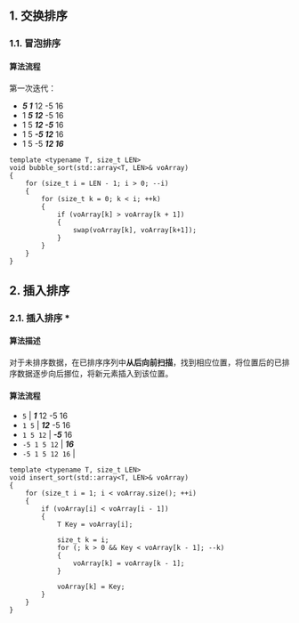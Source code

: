## 1. 交换排序
### 1.1. 冒泡排序
#### 算法流程
第一次迭代：
* ***5 1*** 12 -5 16
* 1 ***5 12*** -5 16
* 1 5 ***12 -5*** 16
* 1 5 ***-5 12*** 16
* 1 5 -5 ***12 16***

```
template <typename T, size_t LEN>
void bubble_sort(std::array<T, LEN>& voArray)
{
	for (size_t i = LEN - 1; i > 0; --i)
	{
		for (size_t k = 0; k < i; ++k)
		{
			if (voArray[k] > voArray[k + 1])
			{
				swap(voArray[k], voArray[k+1]);
			}
		}
	}
}
```


## 2. 插入排序
### 2.1. 插入排序 *
#### 算法描述
对于未排序数据，在已排序序列中**从后向前扫描**，找到相应位置，将位置后的已排序数据逐步向后挪位，将新元素插入到该位置。
#### 算法流程
* `5` | ***1*** 12 -5 16
* `1 5` | ***12*** -5 16
* `1 5 12` | ***-5*** 16
* `-5 1 5 12` | ***16*** 
* `-5 1 5 12 16` |

```
template <typename T, size_t LEN>
void insert_sort(std::array<T, LEN>& voArray)
{
	for (size_t i = 1; i < voArray.size(); ++i)
	{
		if (voArray[i] < voArray[i - 1])
		{
			T Key = voArray[i];

			size_t k = i;
			for (; k > 0 && Key < voArray[k - 1]; --k)
			{
				voArray[k] = voArray[k - 1];
			}

			voArray[k] = Key;
		}
	}
}
```
